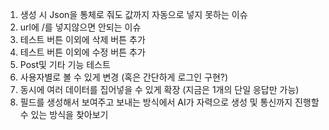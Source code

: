1. 생성 시 Json을 통체로 줘도 값까지 자동으로 넣지 못하는 이슈
2. url에 /를 넣지않으면 안되는 이슈
3. 테스트 버튼 이외에 삭제 버튼 추가
4. 테스트 버튼 이외에 수정 버튼 추가
5. Post및 기타 기능 테스트
6. 사용자별로 볼 수 있게 변경 (혹은 간단하게 로그인 구현?)
7. 동시에 여러 데이터를 집어넣을 수 있게 확장 (지금은 1개의 단일 응답만 가능)
8. 필드를 생성해서 보여주고 보내는 방식에서 AI가 자력으로 생성 및 통신까지 진행할 수 있는 방식을 찾아보기
